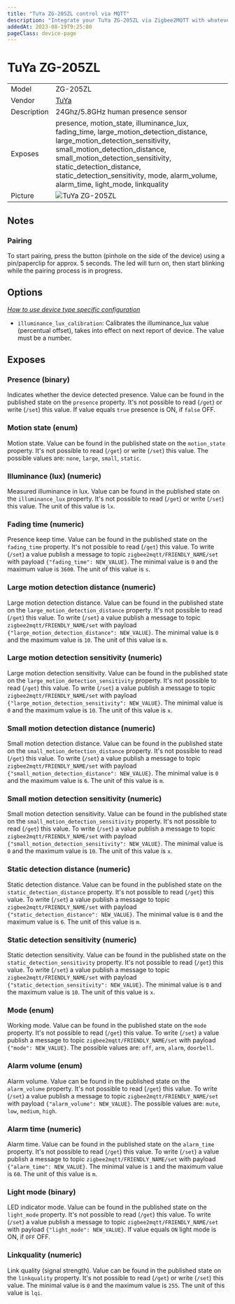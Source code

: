 ```yaml
---
title: "TuYa ZG-205ZL control via MQTT"
description: "Integrate your TuYa ZG-205ZL via Zigbee2MQTT with whatever smart home infrastructure you are using without the vendor's bridge or gateway."
addedAt: 2023-08-19T9:25:00
pageClass: device-page
---
```


<!-- !!!! -->
<!-- ATTENTION: This file is auto-generated through docgen! -->
<!-- You can only edit the "Notes"-Section between the two comment lines "Notes BEGIN" and "Notes END". -->
<!-- Do not use h1 or h2 heading within "## Notes"-Section. -->
<!-- !!!! -->

# TuYa ZG-205ZL

|     |     |
|-----|-----|
| Model | ZG-205ZL  |
| Vendor  | [TuYa](/supported-devices/#v=TuYa)  |
| Description | 24Ghz/5.8GHz human presence sensor |
| Exposes | presence, motion_state, illuminance_lux, fading_time, large_motion_detection_distance, large_motion_detection_sensitivity, small_motion_detection_distance, small_motion_detection_sensitivity, static_detection_distance, static_detection_sensitivity, mode, alarm_volume, alarm_time, light_mode, linkquality |
| Picture | ![TuYa ZG-205ZL](https://www.zigbee2mqtt.io/images/devices/ZG-205ZL.png) |


<!-- Notes BEGIN: You can edit here. Add "## Notes" headline if not already present. -->
## Notes

### Pairing
To start pairing, press the button (pinhole on the side of the device) using a
pin/paperclip for approx. 5 seconds. The led will turn on, then start blinking while the
pairing process is in progress.
<!-- Notes END: Do not edit below this line -->



## Options
*[How to use device type specific configuration](../guide/configuration/devices-groups.md#specific-device-options)*

* `illuminance_lux_calibration`: Calibrates the illuminance_lux value (percentual offset), takes into effect on next report of device. The value must be a number.


## Exposes

### Presence (binary)
Indicates whether the device detected presence.
Value can be found in the published state on the `presence` property.
It's not possible to read (`/get`) or write (`/set`) this value.
If value equals `true` presence is ON, if `false` OFF.

### Motion state (enum)
Motion state.
Value can be found in the published state on the `motion_state` property.
It's not possible to read (`/get`) or write (`/set`) this value.
The possible values are: `none`, `large`, `small`, `static`.

### Illuminance (lux) (numeric)
Measured illuminance in lux.
Value can be found in the published state on the `illuminance_lux` property.
It's not possible to read (`/get`) or write (`/set`) this value.
The unit of this value is `lx`.

### Fading time (numeric)
Presence keep time.
Value can be found in the published state on the `fading_time` property.
It's not possible to read (`/get`) this value.
To write (`/set`) a value publish a message to topic `zigbee2mqtt/FRIENDLY_NAME/set` with payload `{"fading_time": NEW_VALUE}`.
The minimal value is `0` and the maximum value is `3600`.
The unit of this value is `s`.

### Large motion detection distance (numeric)
Large motion detection distance.
Value can be found in the published state on the `large_motion_detection_distance` property.
It's not possible to read (`/get`) this value.
To write (`/set`) a value publish a message to topic `zigbee2mqtt/FRIENDLY_NAME/set` with payload `{"large_motion_detection_distance": NEW_VALUE}`.
The minimal value is `0` and the maximum value is `10`.
The unit of this value is `m`.

### Large motion detection sensitivity (numeric)
Large motion detection sensitivity.
Value can be found in the published state on the `large_motion_detection_sensitivity` property.
It's not possible to read (`/get`) this value.
To write (`/set`) a value publish a message to topic `zigbee2mqtt/FRIENDLY_NAME/set` with payload `{"large_motion_detection_sensitivity": NEW_VALUE}`.
The minimal value is `0` and the maximum value is `10`.
The unit of this value is `x`.

### Small motion detection distance (numeric)
Small motion detection distance.
Value can be found in the published state on the `small_motion_detection_distance` property.
It's not possible to read (`/get`) this value.
To write (`/set`) a value publish a message to topic `zigbee2mqtt/FRIENDLY_NAME/set` with payload `{"small_motion_detection_distance": NEW_VALUE}`.
The minimal value is `0` and the maximum value is `6`.
The unit of this value is `m`.

### Small motion detection sensitivity (numeric)
Small motion detection sensitivity.
Value can be found in the published state on the `small_motion_detection_sensitivity` property.
It's not possible to read (`/get`) this value.
To write (`/set`) a value publish a message to topic `zigbee2mqtt/FRIENDLY_NAME/set` with payload `{"small_motion_detection_sensitivity": NEW_VALUE}`.
The minimal value is `0` and the maximum value is `10`.
The unit of this value is `x`.

### Static detection distance (numeric)
Static detection distance.
Value can be found in the published state on the `static_detection_distance` property.
It's not possible to read (`/get`) this value.
To write (`/set`) a value publish a message to topic `zigbee2mqtt/FRIENDLY_NAME/set` with payload `{"static_detection_distance": NEW_VALUE}`.
The minimal value is `0` and the maximum value is `6`.
The unit of this value is `m`.

### Static detection sensitivity (numeric)
Static detection sensitivity.
Value can be found in the published state on the `static_detection_sensitivity` property.
It's not possible to read (`/get`) this value.
To write (`/set`) a value publish a message to topic `zigbee2mqtt/FRIENDLY_NAME/set` with payload `{"static_detection_sensitivity": NEW_VALUE}`.
The minimal value is `0` and the maximum value is `10`.
The unit of this value is `x`.

### Mode (enum)
Working mode.
Value can be found in the published state on the `mode` property.
It's not possible to read (`/get`) this value.
To write (`/set`) a value publish a message to topic `zigbee2mqtt/FRIENDLY_NAME/set` with payload `{"mode": NEW_VALUE}`.
The possible values are: `off`, `arm`, `alarm`, `doorbell`.

### Alarm volume (enum)
Alarm volume.
Value can be found in the published state on the `alarm_volume` property.
It's not possible to read (`/get`) this value.
To write (`/set`) a value publish a message to topic `zigbee2mqtt/FRIENDLY_NAME/set` with payload `{"alarm_volume": NEW_VALUE}`.
The possible values are: `mute`, `low`, `medium`, `high`.

### Alarm time (numeric)
Alarm time.
Value can be found in the published state on the `alarm_time` property.
It's not possible to read (`/get`) this value.
To write (`/set`) a value publish a message to topic `zigbee2mqtt/FRIENDLY_NAME/set` with payload `{"alarm_time": NEW_VALUE}`.
The minimal value is `1` and the maximum value is `60`.
The unit of this value is `m`.

### Light mode (binary)
LED indicator mode.
Value can be found in the published state on the `light_mode` property.
It's not possible to read (`/get`) this value.
To write (`/set`) a value publish a message to topic `zigbee2mqtt/FRIENDLY_NAME/set` with payload `{"light_mode": NEW_VALUE}`.
If value equals `ON` light mode is ON, if `OFF` OFF.

### Linkquality (numeric)
Link quality (signal strength).
Value can be found in the published state on the `linkquality` property.
It's not possible to read (`/get`) or write (`/set`) this value.
The minimal value is `0` and the maximum value is `255`.
The unit of this value is `lqi`.

